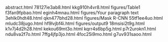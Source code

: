 abstract.html
78127ie3ab8.html
kkg910h4vr8.html
figures/Table1
f3fan9fpbao.html
eginh4mnau.html
figures/Your paragraph text
3ehlk0hdt48.html
qkn477bhd28.html
figures/Mask R-CNN
55tf1ee4uo.html
mludc38jugo.html
hf9lvjbf4i.html
figures/output9
18msisi2t9g.html
k1v7j4d2h28.html
kekou69mt3o.html
kqrr4s6bp5g.html
p7r2urokn1.html
ndu8va2f7o.html
7ffg4jfp3jo.html
4foc25i9mo.html
g7uv931saoo.html